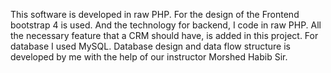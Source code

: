 This software is developed in raw PHP. For the design of the Frontend bootstrap 4 is used. And the technology for backend, I code in raw PHP. All the necessary feature that a CRM should have, is added in this project. For database I used MySQL. Database design and data flow structure is developed by me with the help of our instructor Morshed Habib Sir.
